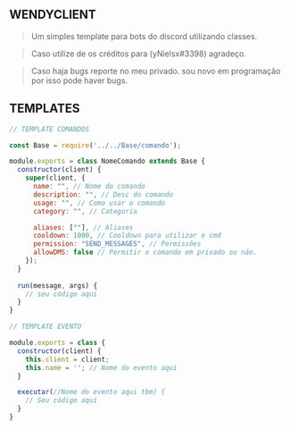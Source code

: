 <div>
<h2> WENDYCLIENT </h2>

> Um simples template para bots do discord utilizando classes.

> Caso utilize de os créditos para (yNielsx#3398) agradeço.

> Caso haja bugs reporte no meu privado. sou novo em programação por isso pode haver bugs.

</div>

<div>
<h2> TEMPLATES </h2>

```js
// TEMPLATE COMANDOS

const Base = require('../../Base/comando');

module.exports = class NomeComando extends Base {
  constructor(client) {
    super(client, {
      name: "", // Nome do comando
      description: "", // Desc do comando
      usage: "", // Como usar o comando
      category: "", // Categoria

      aliases: [""], // Aliases
      cooldown: 1000, // Cooldown para utilizar o cmd
      permission: "SEND_MESSAGES", // Permissões 
      allowDMS: false // Permitir o comando em privado ou não.
    });
  }
  
  run(message, args) {
    // seu código aqui
  }
} 
```

```js
// TEMPLATE EVENTO

module.exports = class {
  constructor(client) {
    this.client = client;
    this.name = ''; // Nome do evento aqui
  }

  executar(//Nome do evento aqui tbm) {
    // Seu código aqui
  }
}
